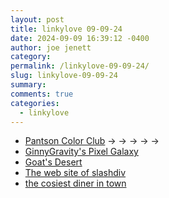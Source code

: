 ```yaml
---
layout: post
title: 𝚕𝚒𝚗𝚔𝚢𝚕𝚘𝚟𝚎 𝟶𝟿-𝟶𝟿-𝟸𝟺
date: 2024-09-09 16:39:12 -0400
author: joe jenett
category: 
permalink: /linkylove-09-09-24/
slug: linkylove-09-09-24
summary: 
comments: true
categories:
  - linkylove
---
```

<ul class="linkylove">
	<li><a title="Pantson Color Club" href="https://pantson.xandra.cc/">Pantson Color Club</a>  <span title="led to sites shown below">&#8594; &#8594; &#8594; &#8594; &#8594;</span></li>
	<li><a title="Ginny" href="https://ginnygravity.neocities.org/">GinnyGravity's Pixel Galaxy</a></li>
	<li><a title="Goat" href="https://chaosgoat.neocities.org/">Goat's Desert</a></li>
	<li><a title="slashdiv" href="https://slashdiv.neocities.org/">The web site of slashdiv</a></li>
	<li><a title="Cosy" href="https://cosy-diner.nekoweb.org/">the cosiest diner in town</a></li>
</ul>

<a style="display:none;" href="https://brid.gy/publish/mastodon"><small>(cross-posted to mastodon)</small></a>
